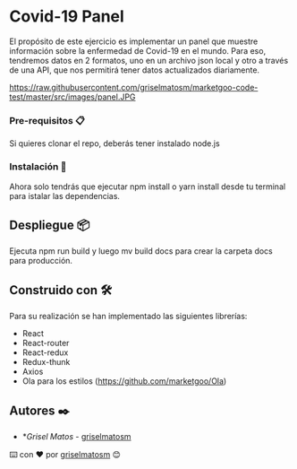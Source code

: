 
# Covid-19 Panel

El propósito de este ejercicio es implementar un panel que muestre información sobre la enfermedad de Covid-19 en el mundo. Para eso, tendremos datos en 2 formatos, uno en un archivo json local y otro a través de una API, que nos permitirá tener datos actualizados diariamente. 

https://raw.githubusercontent.com/griselmatosm/marketgoo-code-test/master/src/images/panel.JPG

### Pre-requisitos 📋

Si quieres clonar el repo, deberás tener instalado node.js

### Instalación 🔧

Ahora solo tendrás que ejecutar npm install o yarn install desde tu terminal para istalar las dependencias.

## Despliegue 📦

Ejecuta npm run build y luego mv build docs para crear la carpeta docs para producción.

## Construido con 🛠️

Para su realización se han implementado las siguientes librerías:
* React
* React-router
* React-redux
* Redux-thunk
* Axios
* Ola para los estilos (https://github.com/marketgoo/Ola)

## Autores ✒️

* **Grisel Matos* - [griselmatosm](https://github.com/griselmatosm)


⌨️ con ❤️ por [griselmatosm](https://github.com/griselmatosm) 😊

